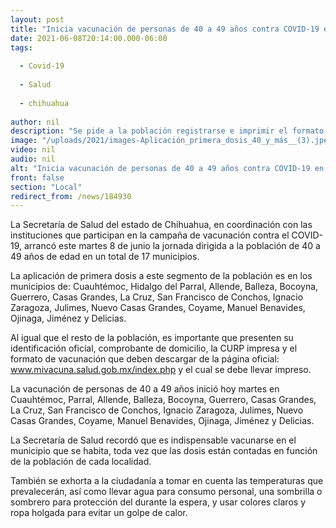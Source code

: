 ```yaml
---
layout: post
title: "Inicia vacunación de personas de 40 a 49 años contra COVID-19 en 17 municipios"
date: 2021-06-08T20:14:00.000-06:00
tags:
  
  - Covid-19
  
  - Salud
  
  - chihuahua
  
author: nil
description: "Se pide a la población registrarse e imprimir el formato en www.mivacuna.salud.gob.mx/index.php y cumplir los requisitos, además de mantenerse debidamente informada"
image: "/uploads/2021/images-Aplicación_primera_dosis_40_y_más__(3).jpeg"
video: nil
audio: nil
alt: "Inicia vacunación de personas de 40 a 49 años contra COVID-19 en 17 municipios"
front: false
section: "Local"
redirect_from: /news/184930
---
```


La Secretaría de Salud del estado de Chihuahua, en coordinación con las instituciones que participan en la campaña de vacunación contra el COVID-19, arrancó este martes 8 de junio la jornada dirigida a la población de 40 a 49 años de edad en un total de 17 municipios.

 

La aplicación de primera dosis a este segmento de la población es en los municipios de:  Cuauhtémoc, Hidalgo del Parral, Allende, Balleza, Bocoyna, Guerrero, Casas Grandes, La Cruz, San Francisco de Conchos, Ignacio Zaragoza, Julimes, Nuevo Casas Grandes, Coyame, Manuel Benavides, Ojinaga, Jiménez y Delicias.

 

Al igual que el resto de la población, es importante que presenten su identificación oficial, comprobante de domicilio, la CURP impresa y el formato de vacunación que deben descargar de la página oficial: www.mivacuna.salud.gob.mx/index.php y el cual se debe llevar impreso.

 

La vacunación de personas de 40 a 49 años inició hoy martes en Cuauhtémoc, Parral, Allende, Balleza, Bocoyna, Guerrero, Casas Grandes, La Cruz, San Francisco de Conchos, Ignacio Zaragoza, Julimes, Nuevo Casas Grandes, Coyame, Manuel Benavides, Ojinaga, Jiménez y Delicias.

 

La Secretaría de Salud recordó que es indispensable vacunarse en el municipio que se habita, toda vez que las dosis están contadas en función de la población de cada localidad.

 

También se exhorta a la ciudadanía a tomar en cuenta las temperaturas que prevalecerán, así como llevar agua para consumo personal, una sombrilla o sombrero para protección del durante la espera, y usar colores claros y ropa holgada para evitar un golpe de calor.